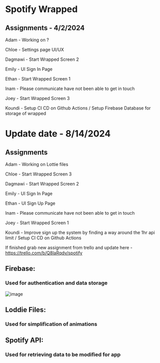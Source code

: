 # Spotify Wrapped

## Assignments - 4/2/2024
Adam - Working on ?

Chloe - Settings page UI/UX

Dagmawi - Start Wrapped Screen 2 

Emily - UI Sign In Page

Ethan - Start Wrapped Screen 1

Inam - Please communicate have not been able to get in touch

Joey - Start Wrapped Screen 3

Koundi - Setup CI CD on Github Actions / Setup Firebase Database for storage of wrapped

# Update date - 8/14/2024

## Assignments
Adam - Working on Lottie files

Chloe - Start Wrapped Screen 3

Dagmawi - Start Wrapped Screen 2 

Emily - UI Sign In Page

Ethan - UI Sign Up Page

Inam - Please communicate have not been able to get in touch

Joey - Start Wrapped Screen 1

Koundi - Improve sign up the system by finding a way around the 1hr api limit / Setup CI CD on Github Actions

If finished grab new assignment from trello and update here - https://trello.com/b/Q8laRqdv/spotify

## Firebase:

### Used for authentication and data storage

![image](https://github.com/topgatechstudent/Spotify_App/assets/133879937/1d785151-3e8a-4501-8eba-25fee5f9641e)

## Loddie Files:

### Used for simplification of animations

## Spotify API:

### Used for retrieving data to be modified for app

